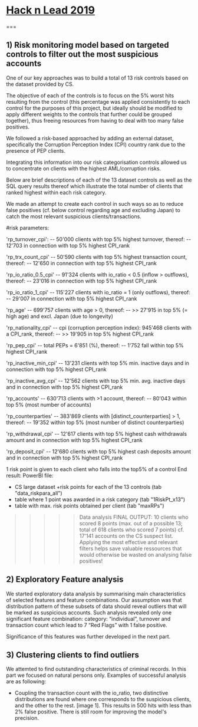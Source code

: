 # [Hack n Lead 2019](https://womenplusplus.ch/hacknlead)

===

## 1) Risk monitoring model based on targeted controls to filter out the most suspicious accounts

One of our key approaches was to build a total of 13 risk controls based on the dataset provided by CS.

The objective of each of the controls is to focus on the 5% worst hits resulting from the control (this percentage was applied consistently to each control for the purposes of this project, but ideally should be modified to apply different weights to the controls that further could be grouped together), thus freeing resources from having to deal with too many false positives.

We followed a risk-based approached by adding an external dataset, specifically the Corruption Perception Index (CPI) country rank due to the presence of PEP clients.

Integrating this information into our risk categorisation controls allowed us to concentrate on clients with the highest AML/corruption risks.

Below are brief descriptions of each of the 13 dataset controls as well as the SQL query results thereof which illustrate the total number of clients that ranked highest within each risk category.

We made an attempt to create each control in such ways so as to reduce false positives (cf. below control regarding age and excluding Japan) to catch the most relevant suspicious clients/transactions.

#risk parameters:

'rp_turnover_cpi':
 -- 50'000 clients with top 5% highest turnover, thereof:
 -- 12'703 in connection with top 5% highest CPI_rank

'rp_trx_count_cpi'
 -- 50'590 clients with top 5% highest transaction count, thereof:
 -- 12'650 in connection with top 5% highest CPI_rank

'rp_io_ratio_0.5_cpi'
 -- 91'324 clients with io_ratio < 0.5 (inflow > outflows), thereof:
 -- 23'016 in connection with top 5% highest CPI_rank

'rp_io_ratio_1_cpi'
 -- 115'227 clients with io_ratio = 1 (only outflows), thereof:
 -- 29'007 in connection with top 5% highest CPI_rank

'rp_age'
 -- 699'757 clients with age > 0, thereof:
 -- >> 27'915 in top 5% (= high age) and excl. Japan (due to longevity)

'rp_nationality_cpi'
 -- cpi (corruption perception index): 945'468 clients with a CPI_rank, thereof:
 -- >> 19'905 in top 5% highest CPI_rank

'rp_pep_cpi'
 -- total PEPs = 6'851 (%), thereof:
 -- 1'752 fall within top 5% highest CPI_rank

'rp_inactive_min_cpi'
 -- 13'231 clients with top 5% min. inactive days and in connection with top 5% highest CPI_rank

'rp_inactive_avg_cpi'
 -- 12'562 clients with top 5% min. avg. inactive days and in connection with top 5% highest CPI_rank

'rp_accounts'
 -- 630'713 clients with >1 account, thereof:
 -- 80'043 within top 5% (most number of accounts)

'rp_counterparties'
 -- 383'869 clients with [distinct_counterparties] > 1, thereof:
 -- 19'352 within top 5% (most number of distinct counterparties)

'rp_withdrawal_cpi'
 -- 12'617 clients with top 5% highest cash withdrawals amount and in connection with top 5% highest CPI_rank

'rp_deposit_cpi'
 -- 12'680 clients with top 5% highest cash deposits amount and in connection with top 5% highest CPI_rank

1 risk point is given to each client who falls into the top5% of a control
End result:
PowerBI file:
- CS large dataset +risk points for each of the 13 controls (tab "data_riskpara_all")
- table where 1 point was awarded in a risk category (tab "1RiskPt_x13")
- table with max. risk points obtained per client (tab "maxRPs")

>>>>> Data analysis FINAL OUTPUT: 
 10 clients who scored 8 points (max. out of a possible 13; total of 618 clients who scored 7 points) cf. 17'141 accounts on the CS suspect list.
 Applying the most effective and relevant filters helps save valuable ressources that would otherwise be wasted on analysing false positives!

## 2) Exploratory Feature analysis

We started exploratory data analysis by summarising main characteristics of selected features and feature combinations. Our assumption was that distribution pattern of these subsets of data should reveal outliers that will be marked as suspicious accounts. Such analysis revealed only one significant feature combination: category: “individual”, turnover and transaction count which lead to 7 “Red Flags” with 1 false positive.

Significance of this features was further developed in the next part.

## 3) Clustering clients to find outliers 

We attemted to find outstanding characteristics of criminal records. In this part we focused on natural persons only.
Examples of successful analysis are as following:
- Coupling the transaction count with the io_ratio, two distinctive distributions are found where one corresponds to the suspicious clients, and the other to the rest. [image 1].
This results in 500 hits with less than 2% false positive. There is still room for improving the model's precision.  


